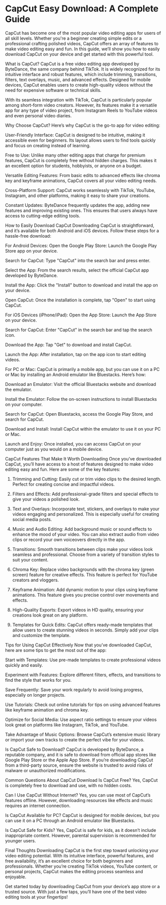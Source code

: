 # CapCut Easy Download: A Complete Guide
CapCut has become one of the most popular video editing apps for users of all skill levels. Whether you're a beginner creating simple edits or a professional crafting polished videos, CapCut offers an array of features to make video editing easy and fun. In this guide, we’ll show you how to easily download CapCut on your device and get started with this powerful tool.

What is CapCut?
CapCut is a free video editing app developed by ByteDance, the same company behind TikTok. It is widely recognized for its intuitive interface and robust features, which include trimming, transitions, filters, text overlays, music, and advanced effects. Designed for mobile devices, CapCut enables users to create high-quality videos without the need for expensive software or technical skills.

With its seamless integration with TikTok, CapCut is particularly popular among short-form video creators. However, its features make it a versatile app for any type of video project, from Instagram Reels to YouTube videos and even personal video diaries.

Why Choose CapCut?
Here’s why CapCut is the go-to app for video editing:

User-Friendly Interface:
CapCut is designed to be intuitive, making it accessible even for beginners. Its layout allows users to find tools quickly and focus on creating instead of learning.

Free to Use:
Unlike many other editing apps that charge for premium features, CapCut is completely free without hidden charges. This makes it an excellent option for students, hobbyists, or anyone on a budget.

Versatile Editing Features:
From basic edits to advanced effects like chroma key and keyframe animations, CapCut covers all your video editing needs.

Cross-Platform Support:
CapCut works seamlessly with TikTok, YouTube, Instagram, and other platforms, making it easy to share your creations.

Constant Updates:
ByteDance frequently updates the app, adding new features and improving existing ones. This ensures that users always have access to cutting-edge editing tools.

How to Easily Download CapCut
Downloading CapCut is straightforward, and it’s available for both Android and iOS devices. Follow these steps for a hassle-free download:

For Android Devices:
Open the Google Play Store:
Launch the Google Play Store app on your device.

Search for CapCut:
Type "CapCut" into the search bar and press enter.

Select the App:
From the search results, select the official CapCut app developed by ByteDance.

Install the App:
Click the "Install" button to download and install the app on your device.

Open CapCut:
Once the installation is complete, tap "Open" to start using CapCut.

For iOS Devices (iPhone/iPad):
Open the App Store:
Launch the App Store on your device.

Search for CapCut:
Enter "CapCut" in the search bar and tap the search icon.

Download the App:
Tap "Get" to download and install CapCut.

Launch the App:
After installation, tap on the app icon to start editing videos.

For PC or Mac:
CapCut is primarily a mobile app, but you can use it on a PC or Mac by installing an Android emulator like Bluestacks. Here’s how:

Download an Emulator:
Visit the official Bluestacks website and download the emulator.

Install the Emulator:
Follow the on-screen instructions to install Bluestacks on your computer.

Search for CapCut:
Open Bluestacks, access the Google Play Store, and search for CapCut.

Download and Install:
Install CapCut within the emulator to use it on your PC or Mac.

Launch and Enjoy:
Once installed, you can access CapCut on your computer just as you would on a mobile device.

CapCut Features That Make It Worth Downloading
Once you’ve downloaded CapCut, you’ll have access to a host of features designed to make video editing easy and fun. Here are some of the key features:

1. Trimming and Cutting:
Easily cut or trim video clips to the desired length. Perfect for creating concise and impactful videos.

2. Filters and Effects:
Add professional-grade filters and special effects to give your videos a polished look.

3. Text and Overlays:
Incorporate text, stickers, and overlays to make your videos engaging and personalized. This is especially useful for creating social media posts.

4. Music and Audio Editing:
Add background music or sound effects to enhance the mood of your video. You can also extract audio from video clips or record your own voiceovers directly in the app.

5. Transitions:
Smooth transitions between clips make your videos look seamless and professional. Choose from a variety of transition styles to suit your content.

6. Chroma Key:
Replace video backgrounds with the chroma key (green screen) feature for creative effects. This feature is perfect for YouTube creators and vloggers.

7. Keyframe Animation:
Add dynamic motion to your clips using keyframe animations. This feature gives you precise control over movements and effects.

8. High-Quality Exports:
Export videos in HD quality, ensuring your creations look great on any platform.

9. Templates for Quick Edits:
CapCut offers ready-made templates that allow users to create stunning videos in seconds. Simply add your clips and customize the template.

Tips for Using CapCut Effectively
Now that you’ve downloaded CapCut, here are some tips to get the most out of the app:

Start with Templates:
Use pre-made templates to create professional videos quickly and easily.

Experiment with Features:
Explore different filters, effects, and transitions to find the style that works for you.

Save Frequently:
Save your work regularly to avoid losing progress, especially on longer projects.

Use Tutorials:
Check out online tutorials for tips on using advanced features like keyframe animation and chroma key.

Optimize for Social Media:
Use aspect ratio settings to ensure your videos look great on platforms like Instagram, TikTok, and YouTube.

Take Advantage of Music Options:
Browse CapCut’s extensive music library or import your own tracks to create the perfect vibe for your videos.

Is CapCut Safe to Download?
CapCut is developed by ByteDance, a reputable company, and it is safe to download from official app stores like Google Play Store or the Apple App Store. If you’re downloading CapCut from a third-party source, ensure the website is trusted to avoid risks of malware or unauthorized modifications.

Common Questions About CapCut Download
Is CapCut Free?
Yes, CapCut is completely free to download and use, with no hidden costs.

Can I Use CapCut Without Internet?
Yes, you can use most of CapCut’s features offline. However, downloading resources like effects and music requires an internet connection.

Is CapCut Available for PC?
CapCut is designed for mobile devices, but you can use it on a PC through an Android emulator like Bluestacks.

Is CapCut Safe for Kids?
Yes, CapCut is safe for kids, as it doesn’t include inappropriate content. However, parental supervision is recommended for younger users.

Final Thoughts
Downloading CapCut is the first step toward unlocking your video editing potential. With its intuitive interface, powerful features, and free availability, it’s an excellent choice for both beginners and professionals. Whether you’re creating TikTok videos, YouTube content, or personal projects, CapCut makes the editing process seamless and enjoyable.

Get started today by downloading CapCut from your device’s app store or a trusted source. With just a few taps, you’ll have one of the best video editing tools at your fingertips!

